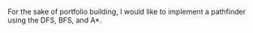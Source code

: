For the sake of portfolio building, I would like to implement a pathfinder using the DFS, BFS, and A*.